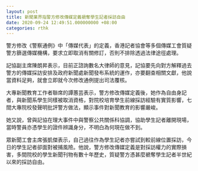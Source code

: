 ```yaml
---
layout: post
title: 新聞業界指警方修改傳媒定義褫奪學生記者採訪自由
date: 2020-09-24 12:49:51.000000000 +08:00
categories: rthk
---
```


警方修改《警察通例》中「傳媒代表」的定義，香港記者協會等多個傳媒工會質疑警方篩選傳媒機構，要求立即取消有關修訂，否則不排除透過法律途徑處理。

記協副主席陳朗昇表示，目前正諮詢數名大律師的意見，記協要先向對方解釋過去警方的傳媒採訪安排及政府新聞處新聞發布系統的運作，亦要翻查相關文獻，他說當資料足夠，就會立即就今次修改通例提出司法覆核。

大專新聞教育工作者聯席的譚蕙芸表示，警方修改傳媒定義後，她作為自由身記者，與新聞系學生同樣被取消資格，對院校培育學生前線採訪經驗有實質影響，七間大專院校發聲明批評警方做法，顯示事件對新聞教育的影響嚴峻。

她又說，曾與記協在理大事件中與警察公共關係科協調，協助學生記者離開現場，當時警員亦憑學生的證件辨識身分，不明白為何現在做不到。

眾新聞工會主席張凱傑表示，自己過往作為學生記者亦嘗試到較前線位置採訪，今日的學生記者卻面對被捕風險。他說，警方修改傳媒定義是對採訪權力的實際損害，多間院校的學生新聞刊物有數十年歷史，質疑警方憑甚麼褫奪學生記者半世紀以來的採訪自由。
